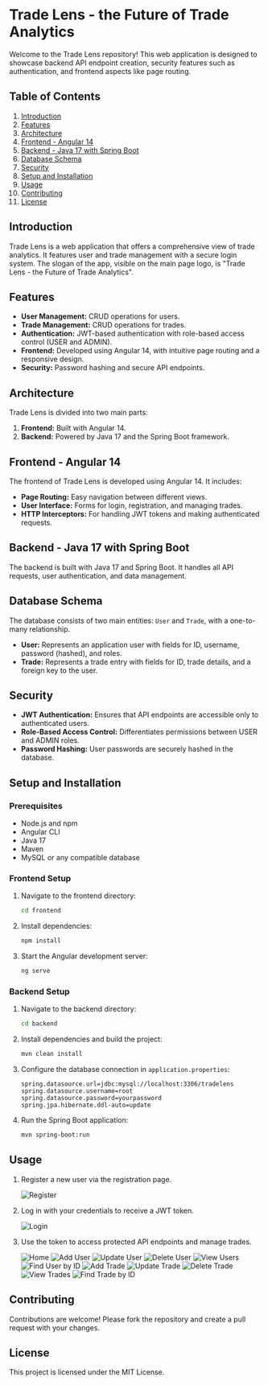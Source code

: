 # Trade Lens - the Future of Trade Analytics

Welcome to the Trade Lens repository! This web application is designed to showcase backend API endpoint creation, security features such as authentication, and frontend aspects like page routing.

## Table of Contents
1. [Introduction](#introduction)
2. [Features](#features)
3. [Architecture](#architecture)
4. [Frontend - Angular 14](#frontend---angular-14)
5. [Backend - Java 17 with Spring Boot](#backend---java-17-with-spring-boot)
6. [Database Schema](#database-schema)
7. [Security](#security)
8. [Setup and Installation](#setup-and-installation)
9. [Usage](#usage)
10. [Contributing](#contributing)
11. [License](#license)

## Introduction
Trade Lens is a web application that offers a comprehensive view of trade analytics. It features user and trade management with a secure login system. The slogan of the app, visible on the main page logo, is "Trade Lens - the Future of Trade Analytics".

## Features
- **User Management:** CRUD operations for users.
- **Trade Management:** CRUD operations for trades.
- **Authentication:** JWT-based authentication with role-based access control (USER and ADMIN).
- **Frontend:** Developed using Angular 14, with intuitive page routing and a responsive design.
- **Security:** Password hashing and secure API endpoints.

## Architecture
Trade Lens is divided into two main parts:
1. **Frontend:** Built with Angular 14.
2. **Backend:** Powered by Java 17 and the Spring Boot framework.

## Frontend - Angular 14
The frontend of Trade Lens is developed using Angular 14. It includes:
- **Page Routing:** Easy navigation between different views.
- **User Interface:** Forms for login, registration, and managing trades.
- **HTTP Interceptors:** For handling JWT tokens and making authenticated requests.


## Backend - Java 17 with Spring Boot
The backend is built with Java 17 and Spring Boot. It handles all API requests, user authentication, and data management.


## Database Schema
The database consists of two main entities: `User` and `Trade`, with a one-to-many relationship.
- **User:** Represents an application user with fields for ID, username, password (hashed), and roles.
- **Trade:** Represents a trade entry with fields for ID, trade details, and a foreign key to the user.


## Security
- **JWT Authentication:** Ensures that API endpoints are accessible only to authenticated users.
- **Role-Based Access Control:** Differentiates permissions between USER and ADMIN roles.
- **Password Hashing:** User passwords are securely hashed in the database.

## Setup and Installation

### Prerequisites
- Node.js and npm
- Angular CLI
- Java 17
- Maven
- MySQL or any compatible database

### Frontend Setup
1. Navigate to the frontend directory:
    ```sh
    cd frontend
    ```
2. Install dependencies:
    ```sh
    npm install
    ```
3. Start the Angular development server:
    ```sh
    ng serve
    ```

### Backend Setup
1. Navigate to the backend directory:
    ```sh
    cd backend
    ```
2. Install dependencies and build the project:
    ```sh
    mvn clean install
    ```
3. Configure the database connection in `application.properties`:
    ```properties
    spring.datasource.url=jdbc:mysql://localhost:3306/tradelens
    spring.datasource.username=root
    spring.datasource.password=yourpassword
    spring.jpa.hibernate.ddl-auto=update
    ```
4. Run the Spring Boot application:
    ```sh
    mvn spring-boot:run
    ```

## Usage
1. Register a new user via the registration page.

    ![Register](images/img_register.png)
    
2. Log in with your credentials to receive a JWT token.

    ![Login](images/img_login.png)
    
3. Use the token to access protected API endpoints and manage trades.

    ![Home](images/img_home.png)
    ![Add User](images/img_adduser.png)
    ![Update User](images/img_updateuser.png)
    ![Delete User](images/img_deleteuser.png)
    ![View Users](images/img_viewusers.png)
    ![Find User by ID](images/img_finduserbyid.png)
    ![Add Trade](images/img_addtrade.png)
    ![Update Trade](images/img_updatetrade.png)
    ![Delete Trade](images/img_deletetrade.png)
    ![View Trades](images/img_viewtrades.png)
    ![Find Trade by ID](images/img_findtradebyid.png)

## Contributing
Contributions are welcome! Please fork the repository and create a pull request with your changes.

## License
This project is licensed under the MIT License.
